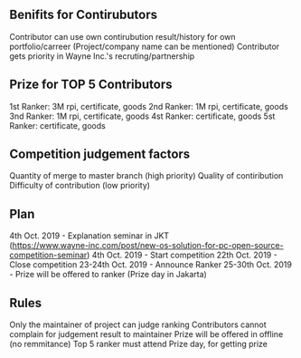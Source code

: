 ## Benifits for Contirubutors

Contributor can use own contirubution result/history for own portfolio/carreer (Project/company name can be mentioned)
Contributor gets priority in Wayne Inc.'s recruting/partnership


## Prize for TOP 5 Contributors

1st Ranker: 3M rpi, certificate, goods
2nd Ranker: 1M rpi, certificate, goods
3nd Ranker: 1M rpi, certificate, goods
4st Ranker: certificate, goods
5st Ranker: certificate, goods

## Competition judgement factors

Quantity of merge to master branch (high priority)
Quality of contiribution
Difficulty of contribution (low priority)

## Plan

4th Oct. 2019 - Explanation seminar in JKT  
(https://www.wayne-inc.com/post/new-os-solution-for-pc-open-source-competition-seminar)
4th Oct. 2019 - Start competition
22th Oct. 2019 - Close competition
23-24th Oct. 2019 - Announce Ranker
25-30th Oct. 2019 - Prize will be offered to ranker (Prize day in Jakarta)

## Rules

Only the maintainer of project can judge ranking
Contributors cannot complain for judgement result to maintainer
Prize will be offered in offline (no remmitance)
Top 5 ranker must attend Prize day, for getting prize